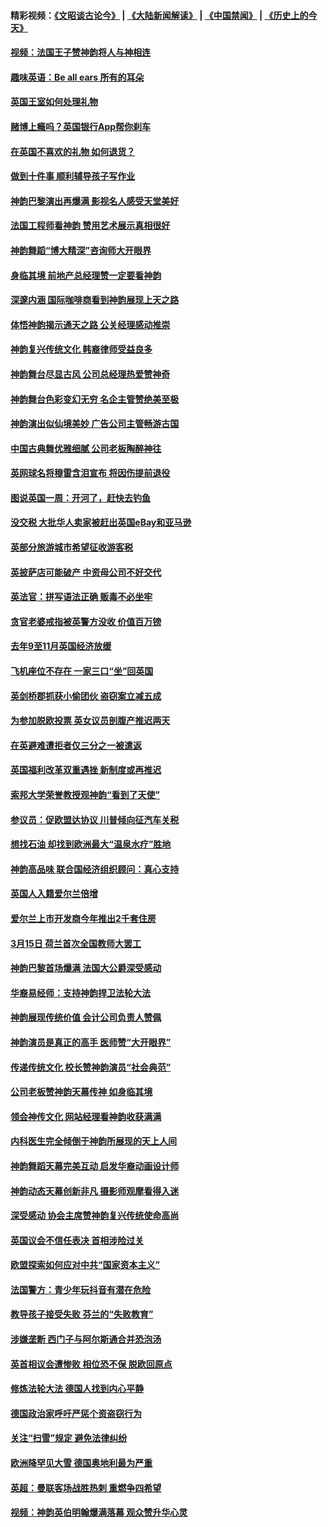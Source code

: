 #### 精彩视频：[《文昭谈古论今》](https://github.com/gfw-breaker/wenzhao/blob/master/README.md?t=01190931) | [《大陆新闻解读》](https://github.com/gfw-breaker/ntdtv-comedy/blob/master/README.md?t=01190931) | [《中国禁闻》](https://github.com/gfw-breaker/ntdtv-news/blob/master/README.md?t=01190931) | [《历史上的今天》](https://github.com/gfw-breaker/today-in-history/blob/master/README.md?t=01190931) 

#### [视频：法国王子赞神韵将人与神相连](../pages/nsc974/n10986413.md?t=01190931) 

#### [趣味英语：Be all ears 所有的耳朵](../pages/nsc974/n10985161.md?t=01190931) 

#### [英国王室如何处理礼物](../pages/nsc974/n10985131.md?t=01190931) 

#### [赌博上瘾吗？英国银行App帮你刹车](../pages/nsc974/n10985121.md?t=01190931) 

#### [在英国不喜欢的礼物 如何退货？](../pages/nsc974/n10985110.md?t=01190931) 

#### [做到十件事 顺利辅导孩子写作业](../pages/nsc974/n10985075.md?t=01190931) 

#### [神韵巴黎演出再爆满 影视名人感受天堂美好](../pages/nsc974/n10984954.md?t=01190931) 

#### [法国工程师看神韵 赞用艺术展示真相很好](../pages/nsc974/n10984640.md?t=01190931) 

#### [神韵舞蹈“博大精深”咨询师大开眼界](../pages/nsc974/n10984677.md?t=01190931) 

#### [身临其境 前地产总经理赞一定要看神韵](../pages/nsc974/n10984484.md?t=01190931) 

#### [深邃内涵 国际咖啡商看到神韵展现上天之路](../pages/nsc974/n10984529.md?t=01190931) 

#### [体悟神韵揭示通天之路 公关经理感动推崇](../pages/nsc974/n10984420.md?t=01190931) 

#### [神韵复兴传统文化 韩裔律师受益良多](../pages/nsc974/n10984336.md?t=01190931) 

#### [神韵舞台尽显古风 公司总经理热爱赞神奇](../pages/nsc974/n10984129.md?t=01190931) 

#### [神韵舞台色彩变幻无穷 名企主管赞绝美至极](../pages/nsc974/n10984123.md?t=01190931) 

#### [神韵演出似仙境美妙 广告公司主管畅游古国](../pages/nsc974/n10983955.md?t=01190931) 

#### [中国古典舞优雅细腻 公司老板陶醉神往](../pages/nsc974/n10983863.md?t=01190931) 

#### [英网球名将穆雷含泪宣布 将因伤提前退役](../pages/nsc974/n10983038.md?t=01190931) 

#### [图说英国一周：开河了，赶快去钓鱼](../pages/nsc974/n10983196.md?t=01190931) 

#### [没交税 大批华人卖家被赶出英国eBay和亚马逊](../pages/nsc974/n10983108.md?t=01190931) 

#### [英部分旅游城市希望征收游客税](../pages/nsc974/n10983104.md?t=01190931) 

#### [英披萨店可能破产 中资母公司不好交代](../pages/nsc974/n10983069.md?t=01190931) 

#### [英法官：拼写语法正确 贩毒不必坐牢](../pages/nsc974/n10983060.md?t=01190931) 

#### [贪官老婆戒指被英警方没收 价值百万镑](../pages/nsc974/n10983052.md?t=01190931) 

#### [去年9至11月英国经济放缓](../pages/nsc974/n10983032.md?t=01190931) 

#### [飞机座位不存在  一家三口“坐”回英国](../pages/nsc974/n10983023.md?t=01190931) 

#### [英剑桥郡抓获小偷团伙 盗窃案立减五成](../pages/nsc974/n10983009.md?t=01190931) 

#### [为参加脱欧投票 英女议员剖腹产推迟两天](../pages/nsc974/n10983001.md?t=01190931) 

#### [在英避难遭拒者仅三分之一被遣返](../pages/nsc974/n10982984.md?t=01190931) 

#### [英国福利改革双重遇挫 新制度或再推迟](../pages/nsc974/n10982948.md?t=01190931) 

#### [索邦大学荣誉教授观神韵“看到了天使”](../pages/nsc974/n10982933.md?t=01190931) 

#### [参议员：促欧盟达协议 川普倾向征汽车关税](../pages/nsc974/n10982456.md?t=01190931) 

#### [想找石油 却找到欧洲最大“温泉水疗”胜地](../pages/nsc974/n10982219.md?t=01190931) 

#### [神韵高品味 联合国经济组织顾问：真心支持](../pages/nsc974/n10982478.md?t=01190931) 

#### [英国人入籍爱尔兰倍增](../pages/nsc974/n10982160.md?t=01190931) 

#### [爱尔兰上市开发商今年推出2千套住房](../pages/nsc974/n10982096.md?t=01190931) 

#### [3月15日 荷兰首次全国教师大罢工](../pages/nsc974/n10982052.md?t=01190931) 

#### [神韵巴黎首场爆满 法国大公爵深受感动](../pages/nsc974/n10981627.md?t=01190931) 

#### [华裔易经师：支持神韵捍卫法轮大法](../pages/nsc974/n10981691.md?t=01190931) 

#### [神韵展现传统价值 会计公司负责人赞佩](../pages/nsc974/n10981655.md?t=01190931) 

#### [神韵演员是真正的高手 医师赞“大开眼界”](../pages/nsc974/n10981377.md?t=01190931) 

#### [传递传统文化 校长赞神韵演员“社会典范”](../pages/nsc974/n10981113.md?t=01190931) 

#### [公司老板赞神韵天幕传神 如身临其境](../pages/nsc974/n10981256.md?t=01190931) 

#### [领会神传文化 网站经理看神韵收获满满](../pages/nsc974/n10981047.md?t=01190931) 

#### [内科医生完全倾倒于神韵所展现的天上人间](../pages/nsc974/n10981123.md?t=01190931) 

#### [神韵舞蹈天幕完美互动 启发华裔动画设计师](../pages/nsc974/n10980923.md?t=01190931) 

#### [神韵动态天幕创新非凡 摄影师观摩看得入迷](../pages/nsc974/n10980852.md?t=01190931) 

#### [深受感动 协会主席赞神韵复兴传统使命高尚](../pages/nsc974/n10980758.md?t=01190931) 

#### [英国议会不信任表决 首相涉险过关](../pages/nsc974/n10980536.md?t=01190931) 

#### [欧盟探索如何应对中共“国家资本主义”](../pages/nsc974/n10979979.md?t=01190931) 

#### [法国警方：青少年玩抖音有潜在危险](../pages/nsc974/n10979065.md?t=01190931) 

#### [教导孩子接受失败 芬兰的“失败教育”](../pages/nsc974/n10979250.md?t=01190931) 

#### [涉嫌垄断 西门子与阿尔斯通合并恐泡汤](../pages/nsc974/n10979194.md?t=01190931) 

#### [英首相议会遭惨败 相位恐不保 脱欧回原点](../pages/nsc974/n10977981.md?t=01190931) 

#### [修炼法轮大法 德国人找到内心平静](../pages/nsc974/n10977570.md?t=01190931) 

#### [德国政治家呼吁严惩个资盗窃行为](../pages/nsc974/n10977528.md?t=01190931) 

#### [关注“扫雪”规定 避免法律纠纷](../pages/nsc974/n10977179.md?t=01190931) 

#### [欧洲降罕见大雪 德国奥地利最为严重](../pages/nsc974/n10977064.md?t=01190931) 

#### [英超：曼联客场战胜热刺 重燃争四希望](../pages/nsc974/n10976750.md?t=01190931) 

#### [视频：神韵英伯明翰爆满落幕 观众赞升华心灵](../pages/nsc974/n10975642.md?t=01190931) 


